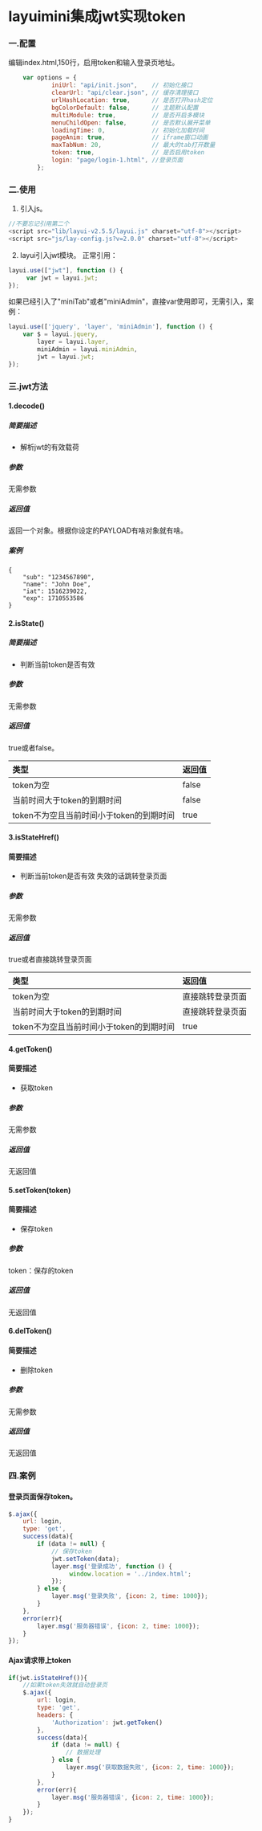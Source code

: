 layuimini集成jwt实现token
===============
### 一.配置
编辑index.html,150行，启用token和输入登录页地址。
```javascript
	var options = {
            iniUrl: "api/init.json",    // 初始化接口
            clearUrl: "api/clear.json", // 缓存清理接口
            urlHashLocation: true,      // 是否打开hash定位
            bgColorDefault: false,      // 主题默认配置
            multiModule: true,          // 是否开启多模块
            menuChildOpen: false,       // 是否默认展开菜单
            loadingTime: 0,             // 初始化加载时间
            pageAnim: true,             // iframe窗口动画
            maxTabNum: 20,              // 最大的tab打开数量
			token: true,				// 是否启用token
			login: "page/login-1.html", //登录页面
        };
```

### 二.使用
1. 引入js。
```javascript
//不要忘记引用第二个
<script src="lib/layui-v2.5.5/layui.js" charset="utf-8"></script>
<script src="js/lay-config.js?v=2.0.0" charset="utf-8"></script>
```

2. layui引入jwt模块。
正常引用：
```javascript
layui.use(["jwt"], function () {
	 var jwt = layui.jwt;
});
```
如果已经引入了"miniTab"或者"miniAdmin"，直接var使用即可，无需引入，案例：
```javascript
layui.use(['jquery', 'layer', 'miniAdmin'], function () {
	var $ = layui.jquery,
		layer = layui.layer,
		miniAdmin = layui.miniAdmin,
		jwt = layui.jwt;
});
```

### 三.jwt方法
#### 1.decode()
##### 简要描述
- 解析jwt的有效载荷

##### 参数
无需参数

##### 返回值
返回一个对象。根据你设定的PAYLOAD有啥对象就有啥。

##### 案例
``` 
{
	"sub": "1234567890",
	"name": "John Doe",
	"iat": 1516239022,
	"exp": 1710553586
}
```

#### 2.isState()
##### 简要描述
- 判断当前token是否有效

##### 参数
无需参数

##### 返回值
true或者false。

|类型|返回值|
|:----    |:---|
|token为空 |false |
|当前时间大于token的到期时间 |false  |
|token不为空且当前时间小于token的到期时间    |true  |

#### 3.isStateHref()
#### 简要描述
- 判断当前token是否有效 失效的话跳转登录页面

##### 参数
无需参数

##### 返回值
true或者直接跳转登录页面

|类型|返回值|
|:----    |:---|
|token为空 |直接跳转登录页面 |
|当前时间大于token的到期时间 |直接跳转登录页面  |
|token不为空且当前时间小于token的到期时间    |true  |

#### 4.getToken()
#### 简要描述
- 获取token

##### 参数
无需参数

##### 返回值
无返回值

#### 5.setToken(token)
#### 简要描述
- 保存token

##### 参数
token：保存的token

##### 返回值
无返回值

#### 6.delToken()
#### 简要描述
- 删除token

##### 参数
无需参数

##### 返回值
无返回值

### 四.案例
#### 登录页面保存token。
```javascript
$.ajax({
	url: login,
	type: 'get',
	success(data){
		if (data != null) {
			// 保存token
			jwt.setToken(data);
			layer.msg('登录成功', function () {
				 window.location = '../index.html';
			});
		} else {
			layer.msg('登录失败', {icon: 2, time: 1000});
		}
	},
	error(err){
		layer.msg('服务器错误', {icon: 2, time: 1000});
	}
});
```

#### Ajax请求带上token
```javascript
if(jwt.isStateHref()){
	//如果token失效就自动登录页
	$.ajax({
		url: login,
		type: 'get',
		headers: {
			'Authorization': jwt.getToken()
		},
		success(data){
			if (data != null) {
				// 数据处理
			} else {
				layer.msg('获取数据失败', {icon: 2, time: 1000});
			}
		},
		error(err){
			layer.msg('服务器错误', {icon: 2, time: 1000});
		}
	});
}

```